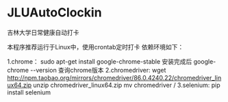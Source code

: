# JLUAutoClockin
吉林大学日常健康自动打卡

本程序推荐运行于Linux中，使用crontab定时打卡
依赖环境如下：

1.chrome：
    sudo apt-get install google-chrome-stable
    安装完成后 google-chrome --version 查询chrome版本
2.chromedriver:
    wget http://npm.taobao.org/mirrors/chromedriver/86.0.4240.22/chromedriver_linux64.zip
    unzip chromedriver_linux64.zip
    mv chromedriver /
3.selenium:
    pip install selenium
